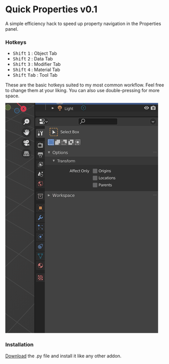 # Quick Properties v0.1

A simple efficiency hack to speed up property navigation in the Properties panel.

### Hotkeys

* <kbd>Shift</kbd> <kbd>1</kbd> : Object Tab
* <kbd>Shift</kbd> <kbd>2</kbd> : Data Tab
* <kbd>Shift</kbd> <kbd>3</kbd> : Modifier Tab
* <kbd>Shift</kbd> <kbd>4</kbd> : Material Tab
* <kbd>Shift</kbd> <kbd>Tab</kbd> : Tool Tab

These are the basic hotkeys suited to my most common workflow. Feel free to change them at your liking. You can also use double-pressing for more space.



![](quick-properties_1.gif)


### Installation
[Download](https://github.com/karmaral/quick-properties/releases/) the .py file and install it like any other addon.
